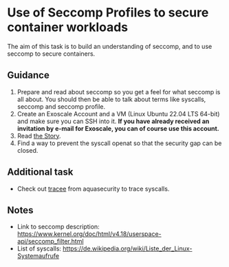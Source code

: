 # Use of Seccomp Profiles to secure container workloads

The aim of this task is to build an understanding of seccomp, and to use seccomp to secure containers.

## Guidance

1. Prepare and read about seccomp so you get a feel for what seccomp is all about. You should then be able to talk about terms like syscalls, seccomp and seccomp profile.
2. Create an Exoscale Account and a VM (Linux Ubuntu 22.04 LTS 64-bit) and make sure you can SSH into it. **If you have already received an invitation by e-mail for Exoscale, you can of course use this account.**
3. Read [the Story](STORY.md).
4. Find a way to prevent the syscall openat so that the security gap can be closed.

## Additional task

* Check out [tracee](https://github.com/aquasecurity/tracee) from aquasecurity to trace syscalls.

## Notes

* Link to seccomp description: https://www.kernel.org/doc/html/v4.18/userspace-api/seccomp_filter.html
* List of syscalls: https://de.wikipedia.org/wiki/Liste_der_Linux-Systemaufrufe

